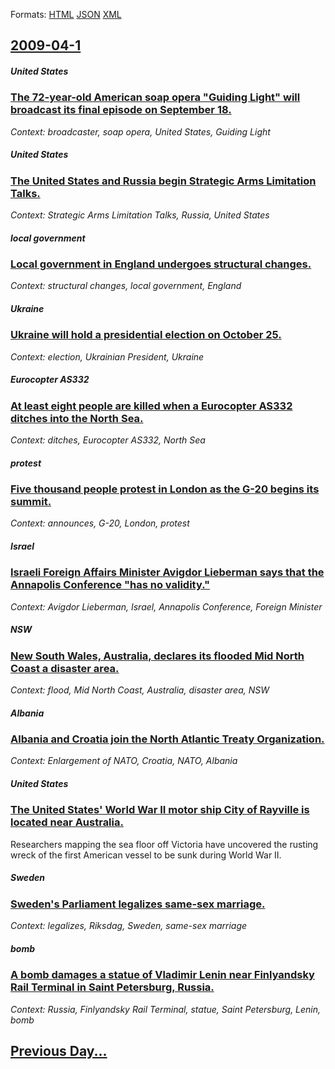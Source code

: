 
Formats: [HTML](2009/04/1/index.html)  [JSON](2009/04/1/index.json)  [XML](2009/04/1/index.xml)  

## [2009-04-1](/news/2009/04/1/index.md)

##### United States
### [ The 72-year-old American soap opera "Guiding Light" will broadcast its final episode on September 18. ](/news/2009/04/1/the-72-year-old-american-soap-opera-guiding-light-will-broadcast-its-final-episode-on-september-18.md)
_Context: broadcaster, soap opera, United States, Guiding Light_

##### United States
### [ The United States and Russia begin Strategic Arms Limitation Talks. ](/news/2009/04/1/the-united-states-and-russia-begin-strategic-arms-limitation-talks.md)
_Context: Strategic Arms Limitation Talks, Russia, United States_

##### local government
### [ Local government in England undergoes structural changes. ](/news/2009/04/1/local-government-in-england-undergoes-structural-changes.md)
_Context: structural changes, local government, England_

##### Ukraine
### [ Ukraine will hold a presidential election on October 25. ](/news/2009/04/1/ukraine-will-hold-a-presidential-election-on-october-25.md)
_Context: election, Ukrainian President, Ukraine_

##### Eurocopter AS332
### [ At least eight people are killed when a Eurocopter AS332 ditches into the North Sea. ](/news/2009/04/1/at-least-eight-people-are-killed-when-a-eurocopter-as332-ditches-into-the-north-sea.md)
_Context: ditches, Eurocopter AS332, North Sea_

##### protest
### [ Five thousand people protest in London as the G-20 begins its summit. ](/news/2009/04/1/five-thousand-people-protest-in-london-as-the-g-20-begins-its-summit.md)
_Context: announces, G-20, London, protest_

##### Israel
### [ Israeli Foreign Affairs Minister Avigdor Lieberman says that the Annapolis Conference "has no validity." ](/news/2009/04/1/israeli-foreign-affairs-minister-avigdor-lieberman-says-that-the-annapolis-conference-has-no-validity.md)
_Context: Avigdor Lieberman, Israel, Annapolis Conference, Foreign Minister_

##### NSW
### [ New South Wales, Australia, declares its flooded Mid North Coast a disaster area. ](/news/2009/04/1/new-south-wales-australia-declares-its-flooded-mid-north-coast-a-disaster-area.md)
_Context: flood, Mid North Coast, Australia, disaster area, NSW_

##### Albania
### [ Albania and Croatia join the North Atlantic Treaty Organization. ](/news/2009/04/1/albania-and-croatia-join-the-north-atlantic-treaty-organization.md)
_Context: Enlargement of NATO, Croatia, NATO, Albania_

##### United States
### [ The United States' World War II motor ship City of Rayville is located near Australia. ](/news/2009/04/1/the-united-states-world-war-ii-motor-ship-city-of-rayville-is-located-near-australia.md)
Researchers mapping the sea floor off Victoria have uncovered the rusting wreck of the first American vessel to be sunk during World War II.

##### Sweden
### [ Sweden's Parliament legalizes same-sex marriage. ](/news/2009/04/1/sweden-s-parliament-legalizes-same-sex-marriage.md)
_Context: legalizes, Riksdag, Sweden, same-sex marriage_

##### bomb
### [ A bomb damages a statue of Vladimir Lenin near Finlyandsky Rail Terminal in Saint Petersburg, Russia. ](/news/2009/04/1/a-bomb-damages-a-statue-of-vladimir-lenin-near-finlyandsky-rail-terminal-in-saint-petersburg-russia.md)
_Context: Russia, Finlyandsky Rail Terminal, statue, Saint Petersburg, Lenin, bomb_

## [Previous Day...](/news/2009/03/31/index.md)

